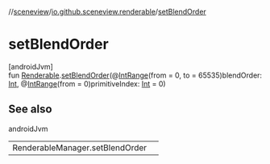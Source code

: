 //[sceneview](../../index.md)/[io.github.sceneview.renderable](index.md)/[setBlendOrder](set-blend-order.md)

# setBlendOrder

[androidJvm]\
fun [Renderable](index.md#286838466%2FClasslikes%2F-1571379623).[setBlendOrder](set-blend-order.md)(@[IntRange](https://developer.android.com/reference/kotlin/androidx/annotation/IntRange.html)(from = 0, to = 65535)blendOrder: [Int](https://kotlinlang.org/api/latest/jvm/stdlib/kotlin/-int/index.html), @[IntRange](https://developer.android.com/reference/kotlin/androidx/annotation/IntRange.html)(from = 0)primitiveIndex: [Int](https://kotlinlang.org/api/latest/jvm/stdlib/kotlin/-int/index.html) = 0)

## See also

androidJvm

| | |
|---|---|
| RenderableManager.setBlendOrder |  |

